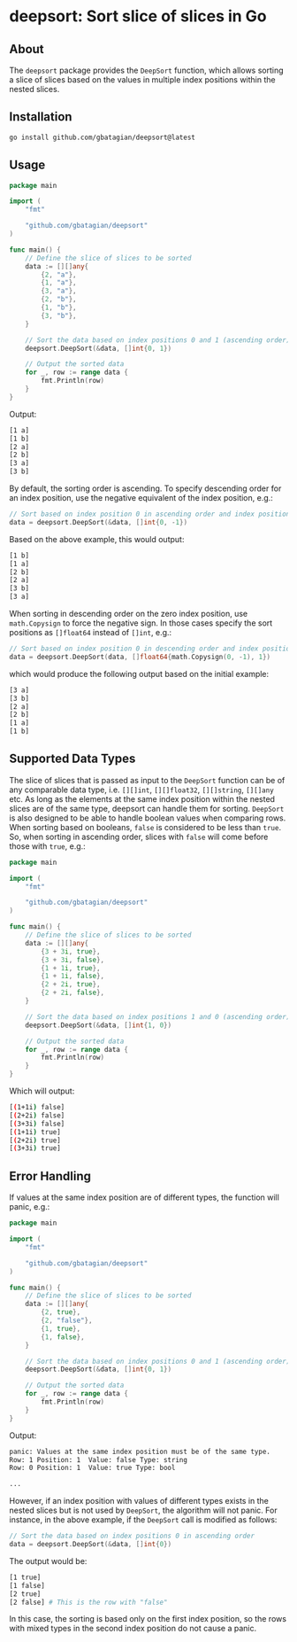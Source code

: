 # deepsort: Sort slice of slices in Go 

## About
The `deepsort` package provides the `DeepSort` function, which allows sorting a slice of slices based on the values in multiple index positions within the nested slices.

## Installation
```bash
go install github.com/gbatagian/deepsort@latest
```

## Usage
```go
package main

import (
	"fmt"

	"github.com/gbatagian/deepsort"
)

func main() {
	// Define the slice of slices to be sorted
	data := [][]any{
		{2, "a"},
		{1, "a"},
		{3, "a"},
		{2, "b"},
		{1, "b"},
		{3, "b"},
	}

	// Sort the data based on index positions 0 and 1 (ascending order)
	deepsort.DeepSort(&data, []int{0, 1})

	// Output the sorted data
	for _, row := range data {
		fmt.Println(row)
	}
}
```

Output:
```bash
[1 a]
[1 b]
[2 a]
[2 b]
[3 a]
[3 b]
```

By default, the sorting order is ascending. To specify descending order for an index position, use the negative equivalent of the index position, e.g.:
```go
// Sort based on index position 0 in ascending order and index position 1 in descending order
data = deepsort.DeepSort(&data, []int{0, -1})
```

Based on the above example, this would output:
```bash
[1 b]
[1 a]
[2 b]
[2 a]
[3 b]
[3 a]
```

When sorting in descending order on the zero index position, use `math.Copysign` to force the negative sign. In those cases specify the sort positions as `[]float64` instead of `[]int`, e.g.:
```go
// Sort based on index position 0 in descending order and index position 1 in ascending order
data = deepsort.DeepSort(data, []float64{math.Copysign(0, -1), 1})
```

which would produce the following output based on the initial example:
```bash
[3 a]
[3 b]
[2 a]
[2 b]
[1 a]
[1 b]
```

## Supported Data Types
The slice of slices that is passed as input to the `DeepSort` function can be of any comparable data type, i.e. `[][]int`, `[][]float32`, `[][]string`, `[][]any` etc. As long as the elements at the same index position within the nested slices are of the same type, deepsort can handle them for sorting. `DeepSort` is also designed to be able to handle boolean values when comparing rows. When sorting based on booleans, `false` is considered to be less than `true`. So, when sorting in ascending order, slices with `false` will come before those with `true`, e.g.:

```go
package main

import (
	"fmt"

	"github.com/gbatagian/deepsort"
)

func main() {
	// Define the slice of slices to be sorted
	data := [][]any{
		{3 + 3i, true},
		{3 + 3i, false},
		{1 + 1i, true},
		{1 + 1i, false},
		{2 + 2i, true},
		{2 + 2i, false},
	}

	// Sort the data based on index positions 1 and 0 (ascending order)
	deepsort.DeepSort(&data, []int{1, 0})

	// Output the sorted data
	for _, row := range data {
		fmt.Println(row)
	}
}
```

Which will output:
```bash
[(1+1i) false]
[(2+2i) false]
[(3+3i) false]
[(1+1i) true]
[(2+2i) true]
[(3+3i) true]
```

## Error Handling

If values at the same index position are of different types, the function will panic, e.g.:
```go
package main

import (
	"fmt"

	"github.com/gbatagian/deepsort"
)

func main() {
	// Define the slice of slices to be sorted
	data := [][]any{
		{2, true},
		{2, "false"},
		{1, true},
		{1, false},
	}

	// Sort the data based on index positions 0 and 1 (ascending order)
	deepsort.DeepSort(&data, []int{0, 1})

	// Output the sorted data
	for _, row := range data {
		fmt.Println(row)
	}
}
```
Output:
```bash
panic: Values at the same index position must be of the same type. 
Row: 1 Position: 1  Value: false Type: string
Row: 0 Position: 1  Value: true Type: bool

...
```

However, if an index position with values of different types exists in the nested slices but is not used by `DeepSort`, the algorithm will not panic. For instance, in the above example, if the `DeepSort` call is modified as follows:
```go
// Sort the data based on index positions 0 in ascending order
data = deepsort.DeepSort(&data, []int{0})
```

The output would be:
```bash
[1 true]
[1 false]
[2 true]
[2 false] # This is the row with "false"
```

In this case, the sorting is based only on the first index position, so the rows with mixed types in the second index position do not cause a panic.